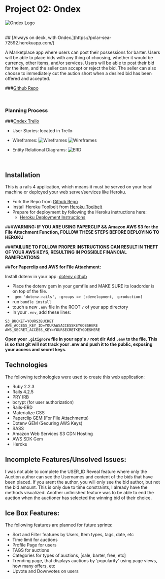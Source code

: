 # Project 02: Ondex

![Ondex Logo](https://trello-attachments.s3.amazonaws.com/56d09325b530bb45beeb8c1d/374x149/b3c4932a47428a98d836f099e30b7060/ondex-logo.png)


<br>
## [Always on deck, with Ondex.](https://polar-sea-72592.herokuapp.com/)

A Marketplace app where users can post their possessions for barter. Users will be able to place bids with any thing of choosing, whether it would be currency, other items, and/or services. Users will be able to post their bid for the item, and the seller can accept or reject the bid. The seller can also choose to immediately cut the aution short when a desired bid has been offered and accepted.

###[Github Repo](https://github.com/oatterzongit/ondex)


<br>

### Planning Process
###[Ondex Trello](https://trello.com/b/BBncBX5o/project-02-1-current)
- User Stories: located in Trello
- Wireframes:
![Wireframes](https://trello-attachments.s3.amazonaws.com/56c8e9f59ceb808ba3f156ae/1024x624/cbed5dc70b452627e158b4339c6a29d5/photo.jpg)
![Wireframes](https://trello-attachments.s3.amazonaws.com/56c8eaced5a268e9b775bc60/1024x430/0f25e8f4ea9edcc060743a6a40c9d79b/photo.jpg)

- Entity Relational Diagrams:
![ERD](https://trello-attachments.s3.amazonaws.com/56d087dff22052e2f228e0e5/2966x1392/29d68062b52e283128ae3170ad5df4fd/Screen_Shot_2016-02-26_at_9.15.45_AM.png)


 
<br>
 
## Installation
 
This is a rails 4 application, which means it must be served on your local machine or deployed your web server/services like Heroku.

* Fork the Repo from [Github Repo](https://github.com/oatterzongit/ondex)
* Install Heroku Toolbelt from [Heroku Toolbelt](https://toolbelt.heroku.com/)
* Prepare for deployment by following the Heroku instructions here:
	* [Heroku Deployment Instructions](https://devcenter.heroku.com/articles/getting-started-with-rails4)

###__WARNING: IF YOU ARE USING PAPERCLIP && Amazon AWS S3 for the File Attachment Function, FOLLOW THESE STEPS BEFORE DEPLOYING TO HEROKU__

###__FAILURE TO FOLLOW PROPER INSTRUCTIONS CAN RESULT IN THEFT OF YOUR AWS KEYS, RESULTING IN POSSIBLE FINANCIAL RAMIFICATIONS__

##__For Paperclip and AWS for File Attachment:__



Install dotenv in your app: [dotenv github](https://github.com/bkeepers/dotenv)

* Place the dotenv gem in your gemfile and MAKE SURE its loadorder is on top of the file.
* ` gem 'dotenv-rails', :groups => [:development, :production]`
* run `bundle install`
* touch a new `.env` file in the ROOT `/` of your app directory
* In your `.env`, add these lines:

``` 
S3_BUCKET=YOURS3BUCKET
AWS_ACCESS_KEY_ID=YOURAWSACCESSKEYGOESHERE
AWS_SECRET_ACCESS_KEY=YOURSECRETKEYGOESHERE
```
__Open your `.gitignore` file in your app's `/` root dir__
__Add `.env` to the file. This is so that git will not track your .env and push it to the public, exposing your access and secret keys.__


## Technologies


The following technologies were used to create this web application:

* Ruby 2.2.3
* Rails 4.2.5
* PRY IRB
* bcrypt (for user authorization)
* Rails-ERD
* Materialize CSS
* Paperclip GEM (For File Attachments)
* Dotenv GEM (Securing AWS Keys)
* SASS
* Amazon Web Services S3 CDN Hosting
* AWS SDK Gem
* Heroku
 
	
## Incomplete Features/Unsolved Issues:
I was not able to complete the USER_ID Reveal feature where only the Auction author can see the Usernames and content of the bids that have been placed. If you arent the author, you will only see the bid author, but not the bid amount. This is only due to time constraints, I already have the methods visualized.
Another unfinished feature was to be able to end the auction when the auctioner has selected the winning bid of their choice.

## Ice Box Features:
The following features are planned for future sprints:
* Sort and Filter features by Users, Item types, tags, date, etc
* Time limit for auctions
* Profile Page for users
* TAGS for auctions
* Categories for types of auctions, [sale, barter, free, etc]
* Trending page, that displays auctions by 'popularity' using page views, how many offers, etc
* Upvote and Downvotes on users

 
 


